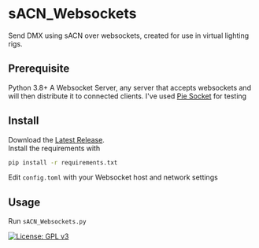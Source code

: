 # sACN_Websockets
Send DMX using sACN over websockets, created for use in virtual lighting rigs.

## Prerequisite
Python 3.8+
A Websocket Server, any server that accepts websockets and will then distribute it to connected clients. 
I've used [Pie Socket](https://www.piesocket.com/) for testing

## Install
Download the [Latest Release](https://github.com/XDelta/sACN_Websockets/releases/latest/).<br>
Install the requirements with
```bash
pip install -r requirements.txt
```
Edit `config.toml` with your Websocket host and network settings

## Usage
Run `sACN_Websockets.py`<br>

[![License: GPL v3](https://img.shields.io/badge/License-GPLv3-blue.svg)](https://www.gnu.org/licenses/gpl-3.0)

